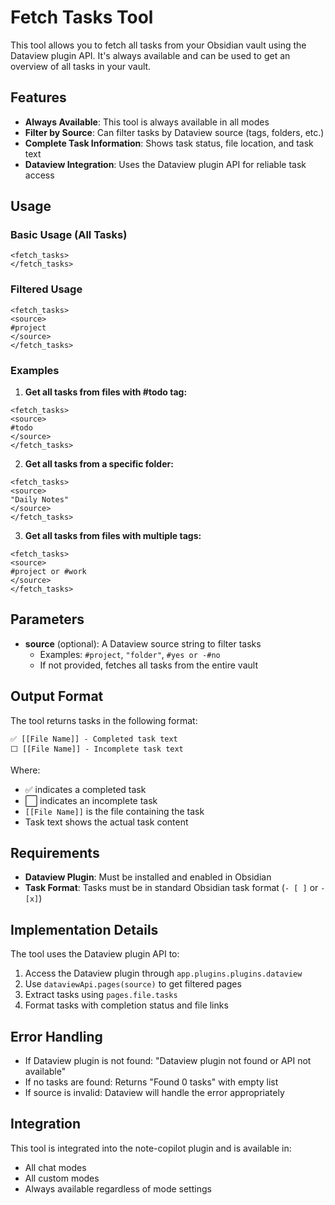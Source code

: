 # Fetch Tasks Tool

This tool allows you to fetch all tasks from your Obsidian vault using the Dataview plugin API. It's always available and can be used to get an overview of all tasks in your vault.

## Features

- **Always Available**: This tool is always available in all modes
- **Filter by Source**: Can filter tasks by Dataview source (tags, folders, etc.)
- **Complete Task Information**: Shows task status, file location, and task text
- **Dataview Integration**: Uses the Dataview plugin API for reliable task access

## Usage

### Basic Usage (All Tasks)
```
<fetch_tasks>
</fetch_tasks>
```

### Filtered Usage
```
<fetch_tasks>
<source>
#project
</source>
</fetch_tasks>
```

### Examples

1. **Get all tasks from files with #todo tag:**
```
<fetch_tasks>
<source>
#todo
</source>
</fetch_tasks>
```

2. **Get all tasks from a specific folder:**
```
<fetch_tasks>
<source>
"Daily Notes"
</source>
</fetch_tasks>
```

3. **Get all tasks from files with multiple tags:**
```
<fetch_tasks>
<source>
#project or #work
</source>
</fetch_tasks>
```

## Parameters

- **source** (optional): A Dataview source string to filter tasks
  - Examples: `#project`, `"folder"`, `#yes or -#no`
  - If not provided, fetches all tasks from the entire vault

## Output Format

The tool returns tasks in the following format:
```
✅ [[File Name]] - Completed task text
⬜ [[File Name]] - Incomplete task text
```

Where:
- ✅ indicates a completed task
- ⬜ indicates an incomplete task
- `[[File Name]]` is the file containing the task
- Task text shows the actual task content

## Requirements

- **Dataview Plugin**: Must be installed and enabled in Obsidian
- **Task Format**: Tasks must be in standard Obsidian task format (`- [ ]` or `- [x]`)

## Implementation Details

The tool uses the Dataview plugin API to:
1. Access the Dataview plugin through `app.plugins.plugins.dataview`
2. Use `dataviewApi.pages(source)` to get filtered pages
3. Extract tasks using `pages.file.tasks`
4. Format tasks with completion status and file links

## Error Handling

- If Dataview plugin is not found: "Dataview plugin not found or API not available"
- If no tasks are found: Returns "Found 0 tasks" with empty list
- If source is invalid: Dataview will handle the error appropriately

## Integration

This tool is integrated into the note-copilot plugin and is available in:
- All chat modes
- All custom modes
- Always available regardless of mode settings 